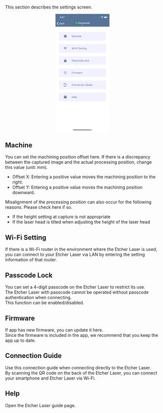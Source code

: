 This section describes the settings screen.

<p align="center">
<img alt="SmartScreen" src="./images/settings/settings.png" style="width:35%">
</p>

## Machine
You can set the machining position offset here.
If there is a discrepancy between the captured image and the actual processing position, change this value (unit: mm).
- Offset X: Entering a positive value moves the machining position to the right.
- Offset Y: Entering a positive value moves the machining position downward.

Misalignment of the processing position can also occur for the following reasons. Please check here if so.
- If the height setting at capture is not appropriate
- If the laser head is tilted when adjusting the height of the laser head

## Wi-Fi Setting
If there is a Wi-Fi router in the environment where the Etcher Laser is used, you can connect to your Etcher Laser via LAN by entering the setting information of that router.

## Passcode Lock
You can set a 4-digit passcode on the Etcher Laser to restrict its use.  
The Etcher Laser with passcode cannot be operated without passcode authentication when connecting.  
This function can be enabled/disabled.

## Firmware
If app has new firmware, you can update it here.  
Since the firmware is included in the app, we recommend that you keep the app up to date.

## Connection Guide
Use this connection guide when connecting directly to the Etcher Laser.  
By scanning the QR code on the back of the Etcher Laser, you can connect your smartphone and Etcher Laser via Wi-Fi.

## Help
Open the Etcher Laser guide page.
